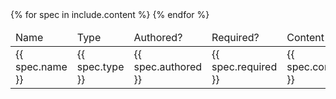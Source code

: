 <table class="usa-table">
    <thead>
        <tr>
            <td>Name</td>
            <td>Type</td>
            <td>Authored?</td>
            <td>Required?</td>
            <td>Content</td>
            <td>Searchable?</td>
            <td>Source</td>
            <td>Notes</td>
        </tr>
    </thead>
    {% for spec in include.content %}
    <tbody>
        <tr>
            <td>{{ spec.name }} </td>
            <td>{{ spec.type }}</td>
            <td>{{ spec.authored }}</td>
            <td>{{ spec.required }}</td>
            <td>{{ spec.content }}</td>
            <td>{{ spec.searchable }}</td>
            <td>{{ spec.source }}</td>
            <td>{{ spec.notes }}</td>
        </tr>
    </tbody>
{% endfor %}
</table>